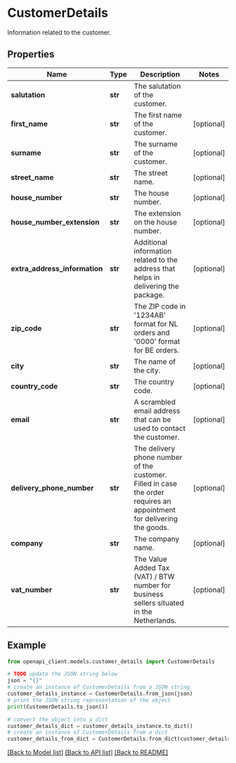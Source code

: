 # CustomerDetails

Information related to the customer.

## Properties

Name | Type | Description | Notes
------------ | ------------- | ------------- | -------------
**salutation** | **str** | The salutation of the customer. | 
**first_name** | **str** | The first name of the customer. | [optional] 
**surname** | **str** | The surname of the customer. | [optional] 
**street_name** | **str** | The street name. | [optional] 
**house_number** | **str** | The house number. | [optional] 
**house_number_extension** | **str** | The extension on the house number. | [optional] 
**extra_address_information** | **str** | Additional information related to the address that helps in delivering the package. | [optional] 
**zip_code** | **str** | The ZIP code in &#39;1234AB&#39; format for NL orders and &#39;0000&#39; format for BE orders. | [optional] 
**city** | **str** | The name of the city. | [optional] 
**country_code** | **str** | The country code. | [optional] 
**email** | **str** | A scrambled email address that can be used to contact the customer. | [optional] 
**delivery_phone_number** | **str** | The delivery phone number of the customer. Filled in case the order requires an appointment for delivering the goods. | [optional] 
**company** | **str** | The company name. | [optional] 
**vat_number** | **str** | The Value Added Tax (VAT) / BTW number for business sellers situated in the Netherlands. | [optional] 

## Example

```python
from openapi_client.models.customer_details import CustomerDetails

# TODO update the JSON string below
json = "{}"
# create an instance of CustomerDetails from a JSON string
customer_details_instance = CustomerDetails.from_json(json)
# print the JSON string representation of the object
print(CustomerDetails.to_json())

# convert the object into a dict
customer_details_dict = customer_details_instance.to_dict()
# create an instance of CustomerDetails from a dict
customer_details_from_dict = CustomerDetails.from_dict(customer_details_dict)
```
[[Back to Model list]](../README.md#documentation-for-models) [[Back to API list]](../README.md#documentation-for-api-endpoints) [[Back to README]](../README.md)


